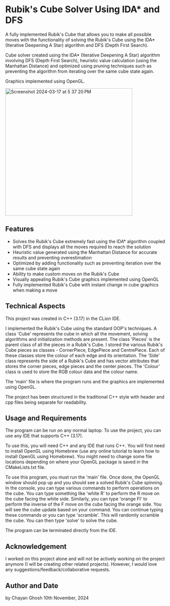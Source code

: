 # Rubik's Cube Solver Using IDA* and DFS

A fully implemented Rubik's Cube that allows you to make all possible moves with the functionality of 
solving the Rubik's Cube using the IDA* (Iterative Deepening A Star) algorithm and DFS (Depth First Search).

Cube solver created using the IDA* (Iterative Deepening A Star) algorithm 
involving DFS (Depth First Search), heuristic value calculation (using the Manhattan Distance) and optimized 
using pruning techniques such as preventing the algorithm from iterating over the same cube state again.

Graphics implemented using OpenGL.

<img width="400" alt="Screenshot 2024-03-17 at 5 37 20 PM" src="https://github.com/Jai0212/Rubiks-Cube-Solver-Using-IDA-Star/assets/86296165/80c9c474-bff0-4d90-a1ec-457727b8f134">

## Features
- Solves the Rubik's Cube extremely fast using the IDA* algorithm coupled with DFS and displays all the moves
required to reach the solution 
- Heuristic value generated using the Manhattan Distance for accurate results and preventing overestimation
- Optimized by adding functionality such as preventing iteration over the same cube state again
- Ability to make custom moves on the Rubik's Cube
- Visually appealing Rubik's Cube graphics implemented using OpenGL
- Fully implemented Rubik's Cube with instant change in cube graphics when making a move


## Technical Aspects
This project was created in C++ (3.17) in the CLion IDE. 

I implemented the Rubik's Cube using the standard OOP's techniques. A class 'Cube' represents the cube in which 
all the movement, solving algorithms and initialization methods are
present. The class 'Pieces' is the parent class of all the pieces in a Rubik's Cube. I stored the various Rubik's
Cube pieces as classes - CornerPiece, EdgePiece and CentrePiece. Each of these classes store the colour of each
edge and its orientation. The 'Side' class represents the side of a Rubik's Cube and has vector attributes that
stores the corner pieces, edge pieces and the center pieces. The 'Colour' class is used to store the RGB colour
data and the colour name.

The 'main' file is where the program runs and the graphics are implemented using OpenGL.

The project has been structured in the traditional C++ style with header and cpp files being separate for 
readability.




## Usage and Requirements
The program can be run on any normal laptop. To use the project, you can use any IDE that supports C++ (3.17).

To use this, you will need C++ and any IDE that runs C++. You will first need to install OpenGL using Homebrew
(use any online tutorial to learn how to install OpenGL using Homebrew). You might need to change some file locations 
depending on where your OpenGL package is saved in the CMakeLists.txt file.

To use this program, you must run the 'main' file. Once done, the OpenGL window should pop up and you should see
a solved Rubik's Cube spinning. In the console, you can type various commands to perform operations on the cube.
You can type something like 'white R' to perform the R move on the cube facing the white side. Similarly, you
can type 'orange FI' to perform the inverse of the F move on the cube facing the orange side. You will see the
cube update based on your command. You can continue typing these commands or you can type 'scramble'. This
will randomly scramble the cube. You can then type 'solve' to solve the cube.

The program can be terminated directly from the IDE.


## Acknowledgement

I worked on this project alone and will not be actively working on the project anymore 
(I will be creating other related projects). However, I would love any suggestions/feedback/collaborative requests.

## Author and Date
by Chayan Ghosh 
10th November, 2024
